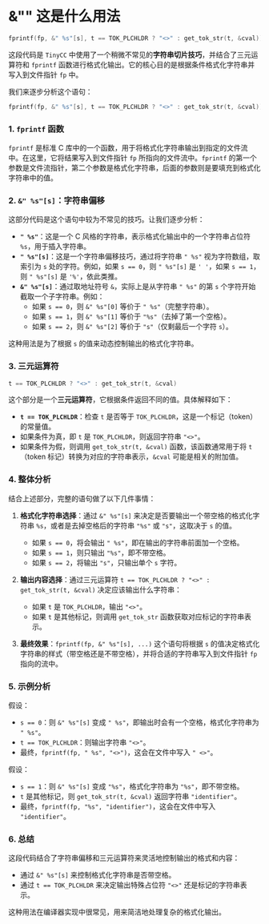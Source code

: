 # &"" 这是什么用法


```c
fprintf(fp, &" %s"[s], t == TOK_PLCHLDR ? "<>" : get_tok_str(t, &cval));
```


这段代码是 `TinyCC` 中使用了一个稍微不常见的**字符串切片技巧**，并结合了三元运算符和 `fprintf` 函数进行格式化输出。它的核心目的是根据条件格式化字符串并写入到文件指针 `fp` 中。

我们来逐步分析这个语句：

```c
fprintf(fp, &" %s"[s], t == TOK_PLCHLDR ? "<>" : get_tok_str(t, &cval));
```

### 1. **`fprintf` 函数**

`fprintf` 是标准 C 库中的一个函数，用于将格式化字符串输出到指定的文件流中。在这里，它将结果写入到文件指针 `fp` 所指向的文件流中。`fprintf` 的第一个参数是文件流指针，第二个参数是格式化字符串，后面的参数则是要填充到格式化字符串中的值。

### 2. **`&" %s"[s]`：字符串偏移**

这部分代码是这个语句中较为不常见的技巧。让我们逐步分析：
- **`" %s"`**：这是一个 C 风格的字符串，表示格式化输出中的一个字符串占位符 `%s`，用于插入字符串。
- **`" %s"[s]`**：这是一个字符串偏移技巧，通过将字符串 `" %s"` 视为字符数组，取索引为 `s` 处的字符。例如，如果 `s == 0`，则 `" %s"[s]` 是 `' '`，如果 `s == 1`，则 `" %s"[s]` 是 `'%'`，依此类推。
- **`&" %s"[s]`**：通过取地址符号 `&`，实际上是从字符串 `" %s"` 的第 `s` 个字符开始截取一个子字符串。例如：
  - 如果 `s == 0`，则 `&" %s"[0]` 等价于 `" %s"`（完整字符串）。
  - 如果 `s == 1`，则 `&" %s"[1]` 等价于 `"%s"`（去掉了第一个空格）。
  - 如果 `s == 2`，则 `&" %s"[2]` 等价于 `"s"`（仅剩最后一个字符 `s`）。
  
这种用法是为了根据 `s` 的值来动态控制输出的格式化字符串。

### 3. **三元运算符**

```c
t == TOK_PLCHLDR ? "<>" : get_tok_str(t, &cval)
```

这个部分是一个**三元运算符**，它根据条件返回不同的值。具体解释如下：

- **`t == TOK_PLCHLDR`**：检查 `t` 是否等于 `TOK_PLCHLDR`，这是一个标记（token）的常量值。
- 如果条件为真，即 `t` 是 `TOK_PLCHLDR`，则返回字符串 `"<>"`。
- 如果条件为假，则调用 `get_tok_str(t, &cval)` 函数，该函数通常用于将 `t`（token 标记）转换为对应的字符串表示，`&cval` 可能是相关的附加值。

### 4. **整体分析**

结合上述部分，完整的语句做了以下几件事情：

1. **格式化字符串选择**：通过 `&" %s"[s]` 来决定是否要输出一个带空格的格式化字符串 `%s`，或者是去掉空格后的字符串 `"%s"` 或 `"s"`，这取决于 `s` 的值。
   
   - 如果 `s == 0`，将会输出 `" %s"`，即在输出的字符串前面加一个空格。
   - 如果 `s == 1`，则只输出 `"%s"`，即不带空格。
   - 如果 `s == 2`，将输出 `"s"`，只输出单个 `s` 字符。

2. **输出内容选择**：通过三元运算符 `t == TOK_PLCHLDR ? "<>" : get_tok_str(t, &cval)` 决定应该输出什么字符串：
   - 如果 `t` 是 `TOK_PLCHLDR`，输出 `"<>"`。
   - 如果 `t` 是其他标记，则调用 `get_tok_str` 函数获取对应标记的字符串表示。

3. **最终效果**：`fprintf(fp, &" %s"[s], ...)` 这个语句将根据 `s` 的值决定格式化字符串的样式（带空格还是不带空格），并将合适的字符串写入到文件指针 `fp` 指向的流中。

### 5. **示例分析**

假设：
- `s == 0`：则 `&" %s"[s]` 变成 `" %s"`，即输出时会有一个空格，格式化字符串为 `" %s"`。
- `t == TOK_PLCHLDR`：则输出字符串 `"<>"`。
- 最终，`fprintf(fp, " %s", "<>")`，这会在文件中写入 `" <>"`。

假设：
- `s == 1`：则 `&" %s"[s]` 变成 `"%s"`，格式化字符串为 `"%s"`，即不带空格。
- `t` 是其他标记，则 `get_tok_str(t, &cval)` 返回字符串 `"identifier"`。
- 最终，`fprintf(fp, "%s", "identifier")`，这会在文件中写入 `"identifier"`。

### 6. **总结**

这段代码结合了字符串偏移和三元运算符来灵活地控制输出的格式和内容：
- 通过 `&" %s"[s]` 来控制格式化字符串是否带空格。
- 通过 `t == TOK_PLCHLDR` 来决定输出特殊占位符 `"<>"` 还是标记的字符串表示。

这种用法在编译器实现中很常见，用来简洁地处理复杂的格式化输出。

